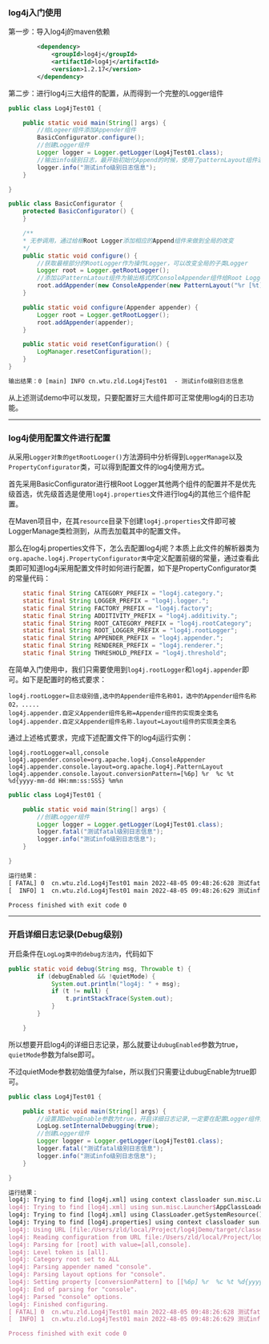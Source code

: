### log4j入门使用

第一步：导入log4j的maven依赖

```xml
        <dependency>
            <groupId>log4j</groupId>
            <artifactId>log4j</artifactId>
            <version>1.2.17</version>
        </dependency>
```

第二步：进行log4j三大组件的配置，从而得到一个完整的Logger组件

```java
public class Log4jTest01 {

    public static void main(String[] args) {
        //给Logeer组件添加Appender组件
        BasicConfigurator.configure();
        //创建Logger组件
        Logger logger = Logger.getLogger(Log4jTest01.class);
        //输出info级别日志，最开始初始化Append的时候，使用了patternLayout组件进行输出格式化。
        logger.info("测试info级别日志信息");
    }

}
```

```java
public class BasicConfigurator {
    protected BasicConfigurator() {
    }

    /**
    * 无参调用，通过给根Root Logger添加相应的Append组件来做到全局的改变
    */
    public static void configure() {
        //获取最根部分的RootLogger作为操作Logger，可以改变全局的子类Logger
        Logger root = Logger.getRootLogger();
        //添加以PatternLatout组件为输出格式的ConsoleAppender组件给Root Logger
        root.addAppender(new ConsoleAppender(new PatternLayout("%r [%t] %p %c %x - %m%n")));
    }

    public static void configure(Appender appender) {
        Logger root = Logger.getRootLogger();
        root.addAppender(appender);
    }

    public static void resetConfiguration() {
        LogManager.resetConfiguration();
    }
}
```

```tex
输出结果：0 [main] INFO cn.wtu.zld.Log4jTest01  - 测试info级别日志信息
```

从上述测试demo中可以发现，只要配置好三大组件即可正常使用log4j的日志功能。

-----

### log4j使用配置文件进行配置

从采用`Logger对象的getRootLooger()`方法源码中分析得到`LoggerManage`以及`PropertyConfigurator`类，可以得到配置文件的log4j使用方式。

首先采用BasicConfigurator进行根Root Logger其他两个组件的配置并不是优先级首选，优先级首选是使用`log4j.properties`文件进行log4j的其他三个组件配置。

在Maven项目中，在其`resource`目录下创建`log4j.properties`文件即可被LoggerManage类检测到，从而去加载其中的配置文件。

那么在log4j.properties文件下，怎么去配置log4j呢？本质上此文件的解析器类为`org.apache.log4j.PropertyConfigurator类`中定义配置前缀的常量，通过查看此类即可知道log4j采用配置文件时如何进行配置，如下是PropertyConfigurator类的常量代码：

```java
    static final String CATEGORY_PREFIX = "log4j.category.";
    static final String LOGGER_PREFIX = "log4j.logger.";
    static final String FACTORY_PREFIX = "log4j.factory";
    static final String ADDITIVITY_PREFIX = "log4j.additivity.";
    static final String ROOT_CATEGORY_PREFIX = "log4j.rootCategory";
    static final String ROOT_LOGGER_PREFIX = "log4j.rootLogger";
    static final String APPENDER_PREFIX = "log4j.appender.";
    static final String RENDERER_PREFIX = "log4j.renderer.";
    static final String THRESHOLD_PREFIX = "log4j.threshold";
```

在简单入门使用中，我们只需要使用到`log4j.rootLogger`和`log4j.appender`即可。如下是配置时的格式要求：

```properties
log4j.rootLogger=日志级别值,选中的Appender组件名称01，选中的Appender组件名称02，.....
log4j.appender.自定义Appender组件名称=Appender组件的实现类全类名
log4j.appender.自定义Appender组件名称.layout=Layout组件的实现类全类名
```

通过上述格式要求，完成下述配置文件下的log4j运行实例：

```properties
log4j.rootLogger=all,console
log4j.appender.console=org.apache.log4j.ConsoleAppender
log4j.appender.console.layout=org.apache.log4j.PatternLayout
log4j.appender.console.layout.conversionPattern=[%6p] %r  %c %t %d{yyyy-mm-dd HH:mm:ss:SSS} %m%n
```

```java
public class Log4jTest01 {

    public static void main(String[] args) {
        //创建Logger组件
        Logger logger = Logger.getLogger(Log4jTest01.class);
        logger.fatal("测试fatal级别日志信息");
        logger.info("测试info级别日志信息");
    }

}
```

```tex
运行结果：
[ FATAL] 0  cn.wtu.zld.Log4jTest01 main 2022-48-05 09:48:26:628 测试fatal级别日志信息
[  INFO] 1  cn.wtu.zld.Log4jTest01 main 2022-48-05 09:48:26:629 测试info级别日志信息

Process finished with exit code 0
```

-----

### 开启详细日志记录(Debug级别)

开启条件在`LogLog类中的debug方法内`，代码如下

```java
public static void debug(String msg, Throwable t) {
        if (debugEnabled && !quietMode) {
            System.out.println("log4j: " + msg);
            if (t != null) {
                t.printStackTrace(System.out);
            }
        }

    }
```

所以想要开启log4j的详细日志记录，那么就要让`dubugEnabled`参数为true，`quietMode`参数为false即可。    

不过quietMode参数初始值便为false，所以我们只需要让dubugEnable为true即可。

```java
public class Log4jTest01 {

    public static void main(String[] args) {
        //设置其DebugEnable参数为true，开启详细日志记录,一定要在配置Logger组件之前开启
        LogLog.setInternalDebugging(true);
        //创建Logger组件
        Logger logger = Logger.getLogger(Log4jTest01.class);
        logger.fatal("测试fatal级别日志信息");
        logger.info("测试info级别日志信息");
    }

}
```

```tex
运行结果：
log4j: Trying to find [log4j.xml] using context classloader sun.misc.Launcher$AppClassLoader@18b4aac2.
log4j: Trying to find [log4j.xml] using sun.misc.Launcher$AppClassLoader@18b4aac2 class loader.
log4j: Trying to find [log4j.xml] using ClassLoader.getSystemResource().
log4j: Trying to find [log4j.properties] using context classloader sun.misc.Launcher$AppClassLoader@18b4aac2.
log4j: Using URL [file:/Users/zld/local/Project/log4jDemo/target/classes/log4j.properties] for automatic log4j configuration.
log4j: Reading configuration from URL file:/Users/zld/local/Project/log4jDemo/target/classes/log4j.properties
log4j: Parsing for [root] with value=[all,console].
log4j: Level token is [all].
log4j: Category root set to ALL
log4j: Parsing appender named "console".
log4j: Parsing layout options for "console".
log4j: Setting property [conversionPattern] to [[%6p] %r  %c %t %d{yyyy-mm-dd HH:mm:ss:SSS} %m%n].
log4j: End of parsing for "console".
log4j: Parsed "console" options.
log4j: Finished configuring.
[ FATAL] 0  cn.wtu.zld.Log4jTest01 main 2022-48-05 09:48:26:628 测试fatal级别日志信息
[  INFO] 1  cn.wtu.zld.Log4jTest01 main 2022-48-05 09:48:26:629 测试info级别日志信息

Process finished with exit code 0
```
